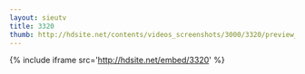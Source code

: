 ```yaml
---
layout: sieutv
title: 3320
thumb: http://hdsite.net/contents/videos_screenshots/3000/3320/preview_360p.mp4.jpg
---
```

{% include iframe src='http://hdsite.net/embed/3320' %}
 
